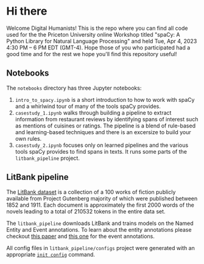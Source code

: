 # Hi there


Welcome Digital Humanists! This is the repo where you can find
all code used for the the Priceton University online Workshop titled
"spaCy: A Python Library for Natural Language Processing" and held
Tue, Apr 4, 2023 4:30 PM – 6 PM EDT (GMT-4). Hope those of you who participated
had a good time and for the rest we hope you'll find this repository useful!

## Notebooks

The `notebooks` directory has three Jupyter notebooks:

1. `intro_to_spacy.ipynb` is a short introduction to how to work with spaCy and a whirlwind tour of many of the tools spaCy provides.
2. `casestudy_1.ipynb` walks through building a pipeline to extract information from restaurant reviews by identifying spans of interest such as mentions of cuisines or ratings. The pipeline is a blend of rule-based and learning-based techniques and there is an excersize to build your own rules.
3. `casestudy_2.ipynb` focuses only on learned pipelines and the various tools spaCy provides to find spans in texts. It runs some parts of the `litbank_pipeline` project.


## LitBank pipeline

The [LitBank dataset](https://github.com/dbamman/litbank/) is a collection of a 100 works of fiction
publicly available from Project Gutenberg majority of which were published between 1852 and 1911.
Each document is approximately the first 2000 words of the novels leading to a total of 
210532 tokens in the entire data set.

The `litbank_pipeline` downloads LitBank and trains models on the Named Entity and Event
annotations. To learn about the entity annotations please checkout
[this paper](https://people.ischool.berkeley.edu/~dbamman/pubs/pdf/naacl2019_literary_entities.pdf) 
and [this one](https://aclanthology.org/P19-1353.pdf) for the event annotations.

All config files in `litbank_pipeline/configs` project were generated with an appropriate 
[`init config`](https://spacy.io/api/cli#init-config) command.
